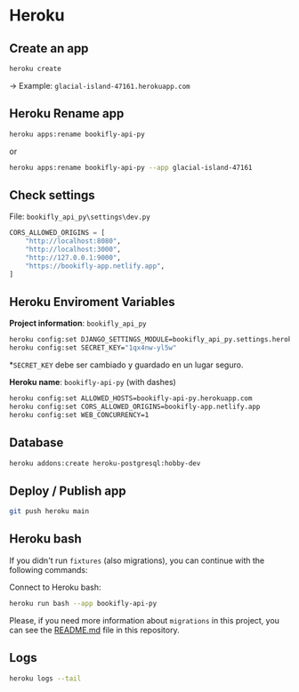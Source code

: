 # Heroku

## Create an app

```bash
heroku create
```

-> Example: `glacial-island-47161.herokuapp.com`

## Heroku Rename app

```bash
heroku apps:rename bookifly-api-py
```

or

```bash
heroku apps:rename bookifly-api-py --app glacial-island-47161
```

## Check settings

File: `bookifly_api_py\settings\dev.py`

```py
CORS_ALLOWED_ORIGINS = [
    "http://localhost:8080",
    "http://localhost:3000",
    "http://127.0.0.1:9000",
    "https://bookifly-app.netlify.app",
]
```

## Heroku Enviroment Variables

**Project information**: `bookifly_api_py`

```bash
heroku config:set DJANGO_SETTINGS_MODULE=bookifly_api_py.settings.heroku
heroku config:set SECRET_KEY="1qx4nw-yl5w"
```

*`SECRET_KEY` debe ser cambiado y guardado en un lugar seguro.

**Heroku name**: `bookifly-api-py` (with dashes)

```bash
heroku config:set ALLOWED_HOSTS=bookifly-api-py.herokuapp.com
heroku config:set CORS_ALLOWED_ORIGINS=bookifly-app.netlify.app
heroku config:set WEB_CONCURRENCY=1
```

## Database

```bash
heroku addons:create heroku-postgresql:hobby-dev
```

## Deploy / Publish app

```bash
git push heroku main
```

## Heroku bash

If you didn't run `fixtures` (also migrations), you can continue with the following commands:


Connect to Heroku bash:
```bash
heroku run bash --app bookifly-api-py 
```

Please, if you need more information about `migrations` in this project, you can see the [README.md](./README.md) file in this repository.

## Logs

```bash
heroku logs --tail
```